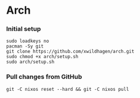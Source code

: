 # Arch

### Initial setup

```
sudo loadkeys no
pacman -Sy git
git clone https://github.com/xwildhagen/arch.git
sudo chmod +x arch/setup.sh
sudo arch/setup.sh
```

### Pull changes from GitHub

```
git -C nixos reset --hard && git -C nixos pull
```
